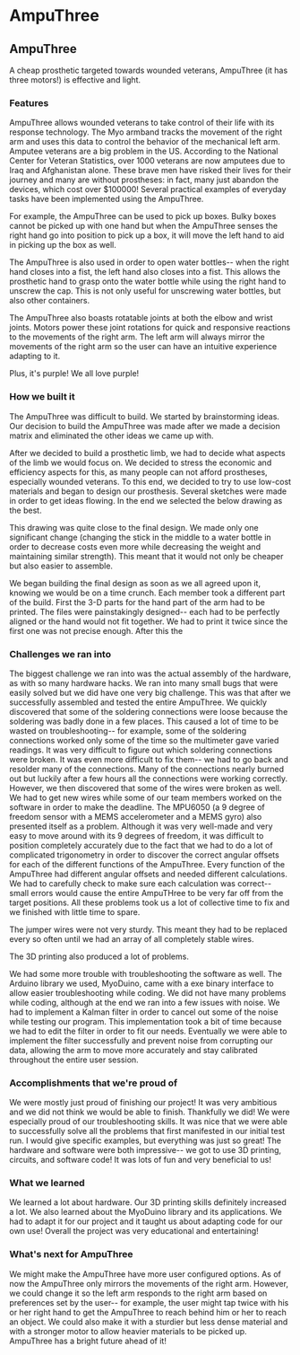 # AmpuThree
<h2>AmpuThree</h2>

<p>A cheap prosthetic targeted towards wounded veterans, AmpuThree (it has three motors!) is effective and light. </p>

<h3>Features</h3>

<p>AmpuThree allows wounded veterans to take control of their life with its response technology. The Myo armband tracks the movement of the right arm and uses this data to control the behavior of the mechanical left arm. Amputee veterans are a big problem in the US. According to the National Center for Veteran Statistics, over 1000 veterans are now amputees due to Iraq and Afghanistan alone. These brave men have risked their lives for their journey and many are without prostheses: in fact, many just abandon the devices, which cost over $100000! Several practical examples of everyday tasks have been implemented using the AmpuThree. </p>

<p>For example, the AmpuThree can be used to pick up boxes. Bulky boxes cannot be picked up with one hand but when the AmpuThree senses the right hand go into position to pick up a box, it will move the left hand to aid in picking up the box as well. </p>

<p>The AmpuThree is also used in order to open water bottles-- when the right hand closes into a fist, the left hand also closes into a fist. This allows the prosthetic hand to grasp onto the water bottle while using the right hand to unscrew the cap. This is not only useful for unscrewing water bottles, but also other containers.</p>

<p>The AmpuThree also boasts rotatable joints at both the elbow and wrist joints. Motors power these joint rotations for quick and responsive reactions to the movements of the right arm. The left arm will always mirror the movements of the right arm so the user can have an intuitive experience adapting to it. </p>

<p>Plus, it's purple! We all love purple!</p>

<h3>How we built it</h3>

<p>The AmpuThree was difficult to build. We started by brainstorming ideas. Our decision to build the AmpuThree was made after we made a decision matrix and eliminated the other ideas we came up with. </p>

<p>After we decided to build a prosthetic limb, we had to decide what aspects of the limb we would focus on. We decided to stress the economic and efficiency aspects for this, as many people can not afford prostheses, especially wounded veterans. To this end, we decided to try to use low-cost materials and began to design our prosthesis. Several sketches were made in order to get ideas flowing. In the end we selected the below drawing as the best.</p>

<p>This drawing was quite close to the final design. We made only one significant change (changing the stick in the middle to a water bottle in order to decrease costs even more while decreasing the weight and maintaining similar strength). This meant that it would not only be cheaper but also easier to assemble. </p>

<p>We began building the final design as soon as we all agreed upon it, knowing we would be on a time crunch. Each member took a different part of the build. First the 3-D parts for the hand part of the arm had to be printed. The files were painstakingly designed-- each had to be perfectly aligned or the hand would not fit together. We had to print it twice since the first one was not precise enough. After this the </p>

<h3>Challenges we ran into</h3>

<p>The biggest challenge we ran into was the actual assembly of the hardware, as with so many hardware hacks. We ran into many small bugs that were easily solved but we did have one very big challenge. This was that after we successfully assembled and tested the entire AmpuThree. We quickly discovered that some of the soldering connections were loose because the soldering was badly done in a few places. This caused a lot of time to be wasted on troubleshooting-- for example, some of the soldering connections worked only some of the time so the multimeter gave varied readings. It was very difficult to figure out which soldering connections were broken. It was even more difficult to fix them-- we had to go back and resolder many of the connections. Many of the connections nearly burned out but luckily after a few hours all the connections were working correctly. However, we then discovered that some of the wires were broken as well. We had to get new wires while some of our team members worked on the software in order to make the deadline. The MPU6050 (a 9 degree of freedom sensor with a MEMS accelerometer and a MEMS gyro) also presented itself as a problem. Although it was very well-made and very easy to move around with its 9 degrees of freedom, it was difficult to position completely accurately due to the fact that we had to do a lot of complicated trigonometry in order to discover the correct angular offsets for each of the different functions of the AmpuThree. Every function of the AmpuThree had different angular offsets and needed different calculations. We had to carefully check to make sure each calculation was correct-- small errors would cause the entire AmpuTHree to be very far off from the target positions. All these problems took us a lot of collective time to fix and we finished with little time to spare. </p>

<p>The jumper wires were not very sturdy. This meant they had to be replaced every so often until we had an array of all completely stable wires. </p>

<p>The 3D printing also produced a lot of problems. </p>

<p>We had some more trouble with troubleshooting the software as well. The Arduino library we used, MyoDuino, came with a exe binary interface to allow easier troubleshooting while coding. We did not have many problems while coding, although at the end we ran into a few issues with noise. We had to implement a Kalman filter in order to cancel out some of the noise while testing our program. This implementation took a bit of time because we had to edit the filter in order to fit our needs. Eventually we were able to implement the filter successfully and prevent noise from corrupting our data, allowing the arm to move more accurately and stay calibrated throughout the entire user session.</p>

<h3>Accomplishments that we're proud of</h3>

<p>We were mostly just proud of finishing our project! It was very ambitious and we did not think we would be able to finish. Thankfully we did! We were especially proud of our troubleshooting skills. It was nice that we were able to successfully solve all the problems that first manifested in our initial test run. I would give specific examples, but everything was just so great! The hardware and software were both impressive-- we got to use 3D printing, circuits, and software code! It was lots of fun and very beneficial to us!</p>

<h3>What we learned</h3>

<p>We learned a lot about hardware. Our 3D printing skills definitely increased a lot. We also learned about the MyoDuino library and its applications. We had to adapt it for our project and it taught us about adapting code for our own use! Overall the project was very educational and entertaining!</p>

<h3>What's next for AmpuThree</h3>

<p>We might make the AmpuThree have more user configured options. As of now the AmpuThree only mirrors the movements of the right arm. However, we could change it so the left arm responds to the right arm based on preferences set by the user-- for example, the user might tap twice with his or her right hand to get the AmpuThree to reach behind him or her to reach an object. We could also make it with a sturdier but less dense material and with a stronger motor to allow heavier materials to be picked up. AmpuThree has a bright future ahead of it!</p>

</div>
